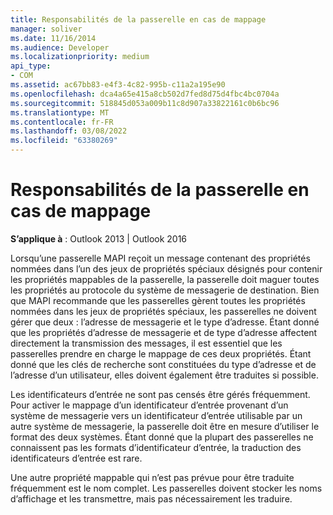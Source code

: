 ```yaml
---
title: Responsabilités de la passerelle en cas de mappage
manager: soliver
ms.date: 11/16/2014
ms.audience: Developer
ms.localizationpriority: medium
api_type:
- COM
ms.assetid: ac67bb83-e4f3-4c82-995b-c11a2a195e90
ms.openlocfilehash: dca4a65e415a8cb502d7fed8d75d4fbc4bc0704a
ms.sourcegitcommit: 518845d053a009b11c8d907a33822161c0b6bc96
ms.translationtype: MT
ms.contentlocale: fr-FR
ms.lasthandoff: 03/08/2022
ms.locfileid: "63380269"
---
```

# <a name="gateway-mapping-responsibilities"></a>Responsabilités de la passerelle en cas de mappage

**S’applique à** : Outlook 2013 | Outlook 2016 
  
Lorsqu’une passerelle MAPI reçoit un message contenant des propriétés nommées dans l’un des jeux de propriétés spéciaux désignés pour contenir les propriétés mappables de la passerelle, la passerelle doit maguer toutes les propriétés au protocole du système de messagerie de destination. Bien que MAPI recommande que les passerelles gèrent toutes les propriétés nommées dans les jeux de propriétés spéciaux, les passerelles ne doivent gérer que deux : l’adresse de messagerie et le type d’adresse. Étant donné que les propriétés d’adresse de messagerie et de type d’adresse affectent directement la transmission des messages, il est essentiel que les passerelles prendre en charge le mappage de ces deux propriétés. Étant donné que les clés de recherche sont constituées du type d’adresse et de l’adresse d’un utilisateur, elles doivent également être traduites si possible.
  
Les identificateurs d’entrée ne sont pas censés être gérés fréquemment. Pour activer le mappage d’un identificateur d’entrée provenant d’un système de messagerie vers un identificateur d’entrée utilisable par un autre système de messagerie, la passerelle doit être en mesure d’utiliser le format des deux systèmes. Étant donné que la plupart des passerelles ne connaissent pas les formats d’identificateur d’entrée, la traduction des identificateurs d’entrée est rare.
  
Une autre propriété mappable qui n’est pas prévue pour être traduite fréquemment est le nom complet. Les passerelles doivent stocker les noms d’affichage et les transmettre, mais pas nécessairement les traduire. 
  

